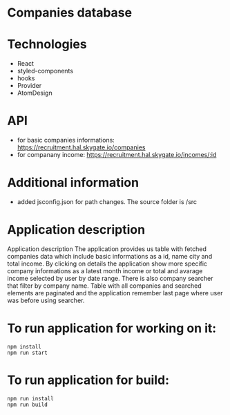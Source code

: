# Companies database

# Technologies
- React
- styled-components
- hooks
- Provider
- AtomDesign

# API
- for basic companies informations: https://recruitment.hal.skygate.io/companies
- for companany income: https://recruitment.hal.skygate.io/incomes/:id

# Additional information
- added jsconfig.json for path changes. The source folder is /src

# Application description
Application description
The application provides us table with fetched companies data which include basic informations as a id, name city and total income.
By clicking on details the application show more specific company informations as a latest month income or total and avarage income selected by user by date range.
There is also company searcher that filter by company name.
Table with all companies and searched elements are paginated and the application remember last page where user was before using searcher.

# To run application for working on it:
`npm install`<br>
`npm run start`

# To run application for build:
`npm run install`<br>
`npm run build`
